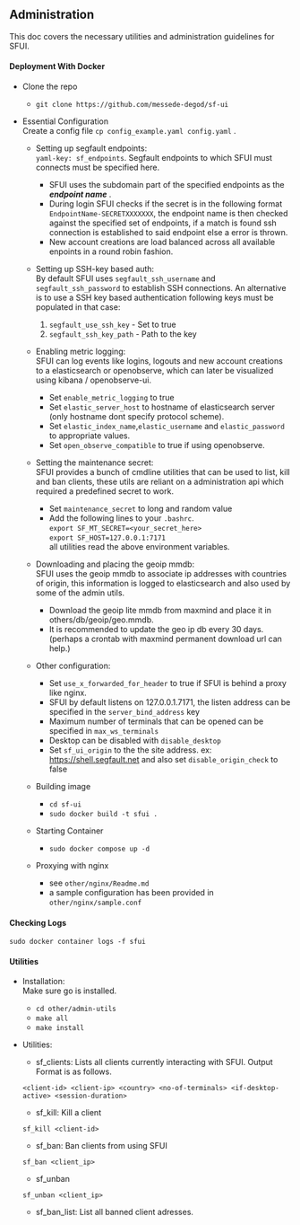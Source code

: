 ## Administration
This doc covers the necessary utilities and administration guidelines for SFUI.

#### Deployment With Docker
-   Clone the repo
    -   `git clone https://github.com/messede-degod/sf-ui`

-   Essential Configuration<br>
 Create a config file `cp config_example.yaml config.yaml` .
    -   Setting up segfault endpoints: <br>
        `yaml-key: sf_endpoints`. Segfault endpoints to which SFUI must connects must be specified here.
        -   SFUI uses the subdomain part of the specified endpoints as the ***endpoint name*** .
        -   During login SFUI checks if the secret is in the following format `EndpointName-SECRETXXXXXXX`, the endpoint name is then checked against the specified set of endpoints, if a match is found ssh connection is established to said endpoint else a error is thrown.
        -   New account creations are load balanced across all available enpoints in a round robin fashion.  
            
    -   Setting up SSH-key based auth:<br>
        By default SFUI uses `segfault_ssh_username` and `segfault_ssh_password` to establish SSH connections. An alternative is to use a SSH key based authentication following keys must be populated in that case: <br>
        1.  `segfault_use_ssh_key` - Set to true
        2.  `segfault_ssh_key_path` - Path to the key            
        
    -   Enabling metric logging:<br>
        SFUI can log events like logins, logouts and new account creations to a elasticsearch or openobserve, which can later be visualized using kibana / openobserve-ui.
        -   Set  `enable_metric_logging` to true
        -   Set `elastic_server_host` to hostname of elasticsearch server (only hostname dont specify protocol scheme).
        -   Set `elastic_index_name`,`elastic_username` and `elastic_password` to appropriate values.
        -   Set `open_observe_compatible` to true if using openobserve.
    
    -   Setting the maintenance secret:<br>
        SFUI provides a bunch of cmdline utilities that can be used to list, kill and ban clients, these utils are reliant on a administration api which required a predefined secret to work.
        - Set `maintenance_secret` to long and random value
        - Add the following lines to your `.bashrc`.<br> `export SF_MT_SECRET=<your_secret_here>`<br>
        `export SF_HOST=127.0.0.1:7171`<br>
        all utilities read the above environment variables.

    -   Downloading and placing the geoip mmdb:<br>
    SFUI uses the geoip mmdb to associate ip addresses with countries of origin, this information is logged to elasticsearch and also used by some of the admin utils.
        - Download the geoip lite mmdb from maxmind and place it in others/db/geoip/geo.mmdb.
        - It is recommended to update the geo ip db every 30 days.(perhaps a crontab with maxmind permanent download url can help.) 

    - Other configuration:<br>
        - Set `use_x_forwarded_for_header` to true if SFUI is behind a proxy like nginx.
        - SFUI by default listens on 127.0.0.1.7171, the listen address can be specified in the `server_bind_address` key
        - Maximum number of terminals that can be opened can be specified in `max_ws_terminals`
        - Desktop can be disabled with `disable_desktop`
        - Set `sf_ui_origin` to the the site address. ex: https://shell.segfault.net and also set `disable_origin_check` to false

    -   Building image
        - `cd sf-ui`
        - `sudo docker build -t sfui . `

    -   Starting Container
        - `sudo docker compose up -d`

    -   Proxying with nginx
        -  see `other/nginx/Readme.md`
        -  a sample configuration has been provided in `other/nginx/sample.conf`     


#### Checking Logs
`sudo docker container logs -f sfui`

#### Utilities
-  Installation:<br>
    Make sure go is installed.
    -   `cd other/admin-utils`
    -   `make all`
    -   `make install`

- Utilities:
    -   sf_clients: Lists all clients currently interacting with SFUI. Output Format is as follows.
    ```
    <client-id> <client-ip> <country> <no-of-terminals> <if-desktop-active> <session-duration>
    ```
    -   sf_kill: Kill a client
    ```
    sf_kill <client-id>
    ```
    -   sf_ban: Ban clients from using SFUI
    ```
    sf_ban <client_ip>
    ```
    -   sf_unban
    ```
    sf_unban <client_ip>
    ```
    -   sf_ban_list: List all banned client adresses.



